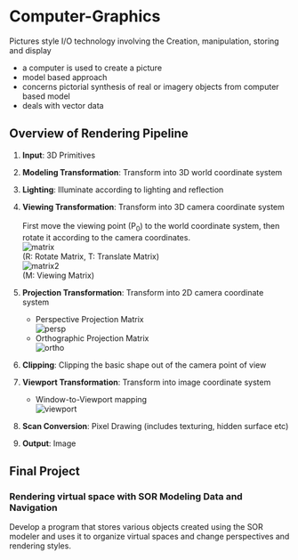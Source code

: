 # Computer-Graphics
Pictures style I/O technology involving the Creation, manipulation, storing and display

+ a computer is used to create a picture
+ model based approach
+ concerns pictorial synthesis of real or imagery objects from computer based model
+ deals with vector data

## Overview of Rendering Pipeline
1. **Input**: 3D Primitives
2. **Modeling Transformation**: Transform into 3D world coordinate system
3. **Lighting**: Illuminate according to lighting and reflection
4. **Viewing Transformation**: Transform into 3D camera coordinate system<br><br>
  First move the viewing point (P<sub>0</sub>) to the world coordinate system, then rotate it according to the camera coordinates.<br>
  ![matrix](https://user-images.githubusercontent.com/88317168/128609943-0365a10f-d025-486e-bf87-a7ee6a69569b.png)<br>
  (R: Rotate Matrix, T: Translate Matrix)<br>
  ![matrix2](https://user-images.githubusercontent.com/88317168/128609957-01f3ace6-b5b2-457b-b0e2-e2c0a06145c3.png)<br>
  (M: Viewing Matrix)


5. **Projection Transformation**: Transform into 2D camera coordinate system<br>
    + Perspective Projection Matrix<br>
  ![persp](https://user-images.githubusercontent.com/88317168/128609960-46f4fef4-949c-466d-9842-1e9c4ffe6a83.png)<br>
    + Orthographic Projection Matrix<br>
  ![ortho](https://user-images.githubusercontent.com/88317168/128609966-48c8b6b2-e0b0-417b-bea9-fa3d13eff831.png)<br>
6. **Clipping**: Clipping the basic shape out of the camera point of view
7. **Viewport Transformation**: Transform into image coordinate system<br>
    + Window-to-Viewport mapping<br>
  ![viewport](https://user-images.githubusercontent.com/88317168/128610003-2ffce9d3-4879-48f1-a82d-ebacd6bdc804.png)
8. **Scan Conversion**: Pixel Drawing (includes texturing, hidden surface etc)
9. **Output**: Image

## Final Project
### Rendering virtual space with SOR Modeling Data and Navigation<br>
Develop a program that stores various objects created using the SOR modeler and uses it to organize virtual spaces and change perspectives and rendering styles.
